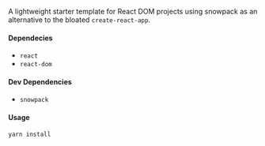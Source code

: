 A lightweight starter template for React DOM projects using snowpack as an alternative to the bloated `create-react-app`.

#### Dependecies

- `react`
- `react-dom`

#### Dev Dependencies

- `snowpack`

#### Usage

```bash
yarn install
```
